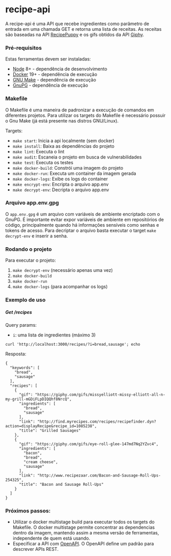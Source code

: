 
# recipe-api

A recipe-api é uma API que recebe ingredientes como parâmetro de entrada em uma chamada GET e retorna uma lista de receitas. 
As receitas são baseadas na API [RecipePuppy](http://www.recipepuppy.com/about/api/) e os gifs obtidos da API [Giphy](https://developers.giphy.com/docs/).

### Pré-requisitos

Estas ferramentas devem ser instaladas:
- [Node](https://nodejs.org/) 8+ - dependência de desenvolvimento
- [Docker](https://www.docker.com/) 19+ - dependência de execução
- [GNU Make](https://www.gnu.org/software/make/) - dependência de execução
- [GnuPG](https://gnupg.org/) - dependência de execução

### Makefile

O Makefile é uma maneira de padronizar a execução de comandos em diferentes projetos.
Para utilizar os targets do Makefile é necessário possuir o Gnu Make (já está presente nas distros GNU/Linux).

Targets:
- `make start`: Inicia a api localmente (sem docker)
- `make install`: Baixa as dependências do projeto
- `make lint`: Executa o lint
- `make audit`: Escaneia o projeto em busca de vulnerabilidades
- `make test`: Executa os testes
- `make docker-build`: Constrói uma imagem do projeto
- `make docker-run`: Executa um container da imagem gerada
- `make docker-logs`: Exibe os logs do container
- `make encrypt-env`: Encripta o arquivo app.env
- `make decrypt-env`: Decripta o arquivo app.env

### Arquivo app.env.gpg

O `app.env.gpg` é um arquivo com variáveis de ambiente encriptado com o GnuPG.
É importante evitar expor variáveis de ambiente em repositórios de código, principalmente quando há informações sensíveis como senhas e tokens de acesso.
Para decriptar o arquivo basta executar o target `make decrypt-env` e inserir a senha.

### Rodando o projeto
Para executar o projeto:
 1. `make decrypt-env` (necessário apenas uma vez)
 1. `make docker-build`
 1. `make docker-run`
 1. `make docker-logs` (para acompanhar os logs)

### Exemplo de uso

##### Get /recipes
Query params:
 - `i`: uma lista de ingredientes (máximo 3)
```
curl 'http://localhost:3000/recipes/?i=bread,sausage'; echo
```
Resposta:
```
{
  "keywords": [
    "bread",
    "sausage"
  ],
  "recipes": [
    {
      "gif": "https://giphy.com/gifs/missyelliott-missy-elliott-all-n-my-grill-mGDiFLpDIQQhf8NrcQ",
      "ingredients": [
        "bread",
        "sausage"
      ],
      "link": "http://find.myrecipes.com/recipes/recipefinder.dyn?action=displayRecipe&recipe_id=1085238",
      "title": "Grilled Sausages"
    },
    {
      "gif": "https://giphy.com/gifs/eye-roll-glee-147md7Nq2YZvc4",
      "ingredients": [
        "bacon",
        "bread",
        "cream cheese",
        "sausage"
      ],
      "link": "http://www.recipezaar.com/Bacon-and-Sausage-Roll-Ups-254325",
      "title": "Bacon and Sausage Roll-Ups"
    }
  ]
}
```

### Próximos passos:
- Utilizar o docker multistage build para executar todos os targets do Makefile. O docker multistage permite concentrar as dependencias dentro da imagem, mantendo assim a mesma versão de ferramentas, independente de quem está usando.
- Especificar a API com [OpenAPI](https://www.openapis.org/). O OpenAPI define um padrão para descrever APIs REST.
